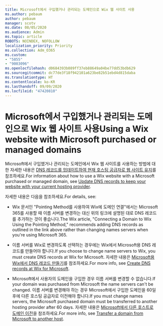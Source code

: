 ```yaml
---
title: Microsoft에서 구입했거나 관리되는 도메인으로 Wix 웹 사이트 사용
ms.author: pebaum
author: pebaum
manager: scotv
ms.date: 08/05/2020
ms.audience: Admin
ms.topic: article
ROBOTS: NOINDEX, NOFOLLOW
localization_priority: Priority
ms.collection: Adm_O365
ms.custom:
- "5855"
- "9003096"
ms.openlocfilehash: d0684393b089ff37eb88649a04be77dd53bdb629
ms.sourcegitcommit: dc77de3f18f942101a623be82b51ebd4d815daba
ms.translationtype: HT
ms.contentlocale: ko-KR
ms.lasthandoff: 09/09/2020
ms.locfileid: "47420810"
---
```

# <a name="using-a-wix-website-with-microsoft-purchased-or-managed-domains"></a><span data-ttu-id="83e9e-102">Microsoft에서 구입했거나 관리되는 도메인으로 Wix 웹 사이트 사용</span><span class="sxs-lookup"><span data-stu-id="83e9e-102">Using a Wix website with Microsoft purchased or managed domains</span></span>

<span data-ttu-id="83e9e-103">Microsoft에서 구입헸거나 관리되는 도메인에서 Wix 웹 사이트를 사용하는 방법에 대한 자세한 내용은 [DNS 레코드를 업데이트하여 현재 호스팅 공급자로 웹 사이트 유지](https://docs.microsoft.com/microsoft-365/admin/dns/update-dns-records-to-retain-current-hosting-provider)를 참조하세요.</span><span class="sxs-lookup"><span data-stu-id="83e9e-103">For information about how to use a Wix website with a Microsoft purchased or managed domain, see [Update DNS records to keep your website with your current hosting provider](https://docs.microsoft.com/microsoft-365/admin/dns/update-dns-records-to-retain-current-hosting-provider).</span></span>

<span data-ttu-id="83e9e-104">자세한 내용은 다음을 참조하세요.</span><span class="sxs-lookup"><span data-stu-id="83e9e-104">For details, see:</span></span> 

- <span data-ttu-id="83e9e-105">Wix 문서인 "Pointing Method를 사용하여 Wix에 도메인 연결"에서는 Microsoft 365를 사용할 때 이름 서버를 변경하는 대신 위의 링크에 설명된 대로 DNS 레코드를 추가하는 것이 좋습니다.</span><span class="sxs-lookup"><span data-stu-id="83e9e-105">The Wix article, "Connecting a Domain to Wix Using the Pointing Method," recommends adding DNS records as outlined in the link above rather than changing names servers when you're using Microsoft 365.</span></span>

- <span data-ttu-id="83e9e-106">이름 서버를 Wix로 변경하도록 선택하는 경우에는 Wix에서 Microsoft용 DNS 레코드를 만들어야 합니다.</span><span class="sxs-lookup"><span data-stu-id="83e9e-106">If you choose to change name servers to Wix, you must create DNS records at Wix for Microsoft.</span></span> <span data-ttu-id="83e9e-107">자세한 내용은 [Microsoft용 Wix에서 DNS 레코드 만들기](https://docs.microsoft.com/microsoft-365/admin/dns/create-dns-records-at-wix)를 참조하세요.</span><span class="sxs-lookup"><span data-stu-id="83e9e-107">For more info, see [Create DNS records at Wix for Microsoft](https://docs.microsoft.com/microsoft-365/admin/dns/create-dns-records-at-wix).</span></span>

- <span data-ttu-id="83e9e-108">Microsoft에서 사용자의 도메인을 구입한 경우 이름 서버를 변경할 수 없습니다.</span><span class="sxs-lookup"><span data-stu-id="83e9e-108">If your domain was purchased from Microsoft the name servers can't be changed.</span></span> <span data-ttu-id="83e9e-109">이름 서버를 변경해야 하는 경우 Microsoft에서 구입한 도메인을 60일 후에 다른 호스팅 공급자로 이전해야 합니다.</span><span class="sxs-lookup"><span data-stu-id="83e9e-109">If you must change names servers, the Microsoft purchased domain must be transferred to another hosting provider after 60 days.</span></span> <span data-ttu-id="83e9e-110">자세한 내용은 [Microsoft에서 다른 호스트로 도메인 이전](https://docs.microsoft.com/microsoft-365/admin/get-help-with-domains/transfer-a-domain-from-microsoft-to-another-host)을 참조하세요.</span><span class="sxs-lookup"><span data-stu-id="83e9e-110">For more info, see [Transfer a domain from Microsoft to another host](https://docs.microsoft.com/microsoft-365/admin/get-help-with-domains/transfer-a-domain-from-microsoft-to-another-host).</span></span>
